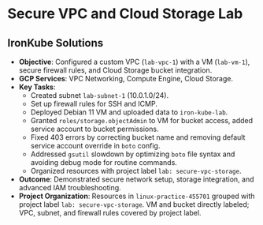 # Secure VPC and Cloud Storage Lab
## IronKube Solutions
- **Objective**: Configured a custom VPC (`lab-vpc-1`) with a VM (`lab-vm-1`), secure firewall rules, and Cloud Storage bucket integration.
- **GCP Services**: VPC Networking, Compute Engine, Cloud Storage.
- **Key Tasks**:
  - Created subnet `lab-subnet-1` (10.0.1.0/24).
  - Set up firewall rules for SSH and ICMP.
  - Deployed Debian 11 VM and uploaded data to `iron-kube-lab`.
  - Granted `roles/storage.objectAdmin` to VM for bucket access, added service account to bucket permissions.
  - Fixed 403 errors by correcting bucket name and removing default service account override in `boto` config.
  - Addressed `gsutil` slowdown by optimizing `boto` file syntax and avoiding debug mode for routine commands.
  - Organized resources with project label `lab: secure-vpc-storage`.
- **Outcome**: Demonstrated secure network setup, storage integration, and advanced IAM troubleshooting.
- **Project Organization**: Resources in `linux-practice-455701` grouped with project label `lab: secure-vpc-storage`. VM and bucket directly labeled; VPC, subnet, and firewall rules covered by project label.
